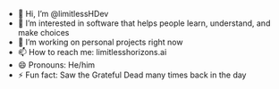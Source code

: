 - 👋 Hi, I’m @limitlessHDev
- 👀 I’m interested in software that helps people learn, understand, and make choices
- 💞️ I’m working on personal projects right now
- 📫 How to reach me: limitlesshorizons.ai
- 😄 Pronouns: He/him
- ⚡ Fun fact: Saw the Grateful Dead many times back in the day

<!---
limitlessHDev/limitlessHDev is a ✨ special ✨ repository because its `README.md` (this file) appears on your GitHub profile.
You can click the Preview link to take a look at your changes.
--->
